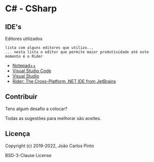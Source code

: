 ﻿# C# - CSharp
 
 
## IDE's
 
Editores utilizados
```
lista com alguns editores que utilizo...
... nesta lista o editor que permite maior produtividade até este momento é o Rider
```


* [Notepad++](https://notepad-plus-plus.org/)
* [Visual Studio Code](https://code.visualstudio.com/)
* [Visual Studio](https://visualstudio.microsoft.com/)
* [Rider: The Cross-Platform .NET IDE from JetBrains](https://www.jetbrains.com/rider/)


## Contribuir

Tens algum desafio a colocar?

Todas as sugestões para melhorar são aceites.
 
 
## Licença
 
Copyright (c) 2019-2022, João Carlos Pinto  
 
BSD-3-Clause License 
 